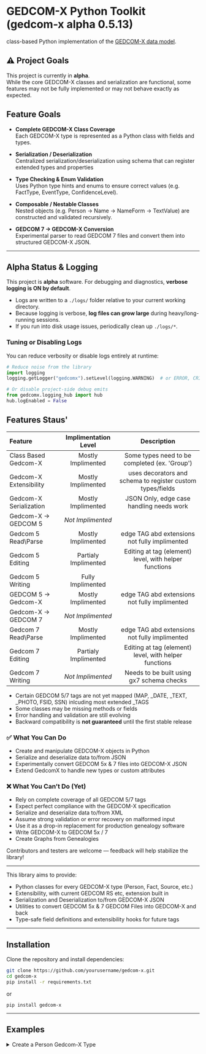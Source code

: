 # GEDCOM-X Python Toolkit (gedcom-x alpha 0.5.13)

class-based Python implementation of the [GEDCOM-X data model](https://github.com/FamilySearch/gedcomx).  

## ⚠️ Project Goals

This project is currently in **alpha**.  
While the core GEDCOM-X classes and serialization are functional, some features may not be fully implemented or may not behave exactly as expected.  

## Feature Goals

- **Complete GEDCOM-X Class Coverage**  
  Each GEDCOM-X type is represented as a Python class with fields and types.

- **Serialization / Deserialization**  
  Centralized serialization/deserialization using schema that can register extended types and properties

- **Type Checking & Enum Validation**  
  Uses Python type hints and enums to ensure correct values (e.g. FactType, EventType, ConfidenceLevel).

- **Composable / Nestable Classes**  
  Nested objects (e.g. Person → Name → NameForm → TextValue) are constructed and validated recursively.

- **GEDCOM 7 → GEDCOM-X Conversion**  
  Experimental parser to read GEDCOM 7 files and convert them into structured GEDCOM-X JSON.

---  

## Alpha Status & Logging

This project is **alpha** software. For debugging and diagnostics, **verbose logging is ON by default**.

- Logs are written to a `./logs/` folder relative to your current working directory.
- Because logging is verbose, **log files can grow large** during heavy/long-running sessions.
- If you run into disk usage issues, periodically clean up `./logs/*`.

### Tuning or Disabling Logs

You can reduce verbosity or disable logs entirely at runtime:

```python
# Reduce noise from the library
import logging
logging.getLogger("gedcomx").setLevel(logging.WARNING)  # or ERROR, CRITICAL

# Or disable project-side debug emits
from gedcomx.logging_hub import hub
hub.logEnabled = False
```


## Features Staus'

| Feature                   | Implimentation Level |                  Description                  |
|:--------------------------|:----------------------:|:----------------------------------------------:|
| Class Based Gedcom-X      | Mostly Implimented     | Some types need to be completed (ex. 'Group') |
| Gedcom-X Extensibility    | Mostly Implimented     | uses decorators and schema to register custom types/fields |
| Gedcom-X Serialization    | Mostly Implimented     | JSON Only, edge case handling needs work|
| Gedcom-X -> GEDCOM 5      |  *Not  Implimented*    | 
| Gedcom 5 Read\Parse       | Mostly Implimented     | edge TAG abd extensions not fully implimented            |
| Gedcom 5 Editing          | Partialy Implimented   | Editing at tag (element) level, with helper functions            |
| Gedcom 5 Writing          | Fully  Implimented     |                                                              |
| GEDCOM 5 -> Gedcom-X      | Mostly  Implimented    | edge TAG abd extensions not fully implimented
| Gedcom-X -> GEDCOM 7      | *Not  Implimented*       | 
| Gedcom 7 Read\Parse       | Mostly Implimented     | edge TAG abd extensions not fully implimented            |
| Gedcom 7 Editing          | Partialy Implimented   | Editing at tag (element) level, with helper functions            |
| Gedcom 7 Writing          | *Not  Implimented*       | Needs to be built using gx7 schema checks

- Certain GEDCOM 5/7 tags are not yet mapped  (MAP, _DATE, _TEXT, _PHOTO, FSID, SSN) inlcuding most extended _TAGS
- Some classes may be missing methods or fields  
- Error handling and validation are still evolving  
- Backward compatibility is **not guaranteed** until the first stable release

### ✅ What You Can Do
- Create and manipulate GEDCOM-X objects in Python  
- Serialize and deserialize data to/from JSON  
- Experimentally convert GEDCOM 5x & 7 files into GEDCOM-X JSON  
- Extend GedcomX to handle new types or custom attributes  


### ❌ What You Can’t Do (Yet)
- Rely on complete coverage of all GEDCOM 5/7 tags  
- Expect perfect compliance with the GEDCOM-X specification 
- Serialize and deserialize data to/from XML   
- Assume strong validation or error recovery on malformed input  
- Use it as a drop-in replacement for production genealogy software  
- Write GEDCOM-X to GEDCOM 5x / 7
- Create Graphs from Genealogies

Contributors and testers are welcome — feedback will help stabilize the library!

---

This library aims to provide:

- Python classes for every GEDCOM-X type (Person, Fact, Source, etc.)
- Extensibility, with current GEDCOM RS etc, extension built in
- Serialization and Deserialization to/from GEDCOM-X JSON
- Utilities to convert GEDCOM 5x & 7 GEDCOM Files into GEDCOM-X and back
- Type-safe field definitions and extensibility hooks for future tags

---



## Installation

Clone the repository and install dependencies:

```bash
git clone https://github.com/yourusername/gedcom-x.git
cd gedcom-x
pip install -r requirements.txt
```
or
```
pip install gedcom-x
```
---

## Examples

<details>

<summary>Create a Person Gedcom-X Type</summary>

```python
import json
from gedcomx import Person, Name, NameForm, TextValue

person = Person(
    id="P-123",
    names=[Name(
        nameForms=[NameForm(
            fullText=TextValue(value="John Doe")
        )]
    )]
)

print(json.dumps(person._as_dict_,indent=4))
```
```text
{
    "id": "P-123",
    "lang": "en",
    "private": false,
    "living": false,
    "gender": {
        "lang": "en",
        "type": "http://gedcomx.org/Unknown"
    },
    "names": [
        {
            "lang": "en",
            "nameForms": [
                {
                    "lang": "en",
                    "fullText": {
                        "lang": "en",
                        "value": "John Doe"
                    }
                }
            ]
        }
    ]
}

